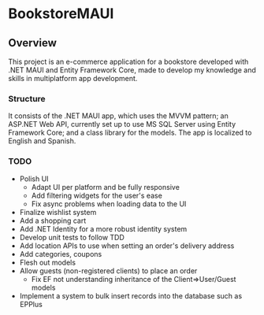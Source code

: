 # BookstoreMAUI
<h2>Overview</h2>
<p>This project is an e-commerce application for a bookstore developed with .NET MAUI and Entity Framework Core, made to develop my knowledge and skills in multiplatform app development.</p>
<h3>Structure</h3>
<p>It consists of the .NET MAUI app, which uses the MVVM pattern; an ASP.NET Web API, currently set up to use MS SQL Server using Entity Framework Core; and a class library for the models. The app is localized to English and Spanish.</p>
<h3>TODO</h3>
<ul>
  <li>Polish UI
    <ul>
      <li>Adapt UI per platform and be fully responsive</li>
      <li>Add filtering widgets for the user's ease</li>
      <li>Fix async problems when loading data to the UI</li>
    </ul>
  </li>
  <li>Finalize wishlist system</li>
  <li>Add a shopping cart</li>
  <li>Add .NET Identity for a more robust identity system</li>
  <li>Develop unit tests to follow TDD</li>
  <li>Add location APIs to use when setting an order's delivery address</li>
  <li>Add categories, coupons</li>
  <li>Flesh out models</li>
  <li>Allow guests (non-registered clients) to place an order
    <ul>
      <li>Fix EF not understanding inheritance of the Client=>User/Guest models</li>
    </ul>
  </li>
  <li>Implement a system to bulk insert records into the database such as EPPlus</li>
</ul>
